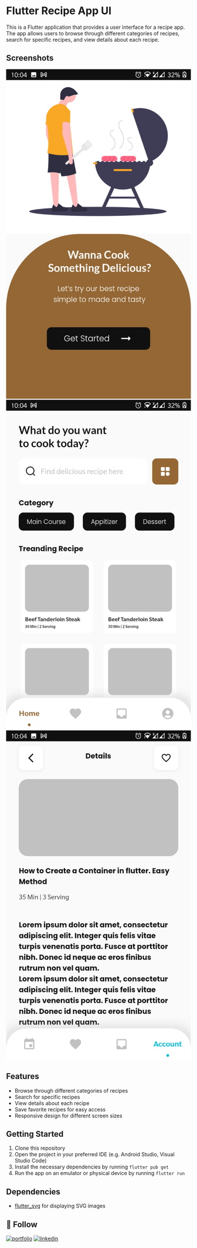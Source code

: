# Flutter Recipe App UI

This is a Flutter application that provides a user interface for a recipe app. The app allows users to browse through different categories of recipes, search for specific recipes, and view details about each recipe.

## Screenshots

![Screenshot 1](build/1.png)
![Screenshot 2](build/2.png)
![Screenshot 3](build/3.png)

## Features

- Browse through different categories of recipes
- Search for specific recipes
- View details about each recipe
- Save favorite recipes for easy access
- Responsive design for different screen sizes

## Getting Started

1. Clone this repository
2. Open the project in your preferred IDE (e.g. Android Studio, Visual Studio Code)
3. Install the necessary dependencies by running `flutter pub get`
4. Run the app on an emulator or physical device by running `flutter run`

## Dependencies

- [flutter_svg](https://pub.dev/packages/flutter_svg) for displaying SVG images

## 🔗 Follow
[![portfolio](https://img.shields.io/badge/my_portfolio-000?style=for-the-badge&logo=ko-fi&logoColor=white)](https://arrahmanbd.github.io/)
[![linkedin](https://img.shields.io/badge/linkedin-0A66C2?style=for-the-badge&logo=linkedin&logoColor=white)](https://www.linkedin.com/arrahmanbd)

